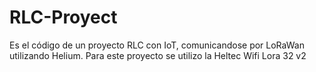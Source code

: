 # RLC-Proyect
Es el código de un proyecto RLC con IoT, comunicandose por LoRaWan utilizando Helium. Para este proyecto se utilizo la Heltec Wifi Lora 32 v2
